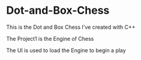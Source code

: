# Dot-and-Box-Chess
This is the Dot and Box Chess I've created with C++

The Project1 is the Engine of Chess

The UI is used to load the Engine to begin a play
